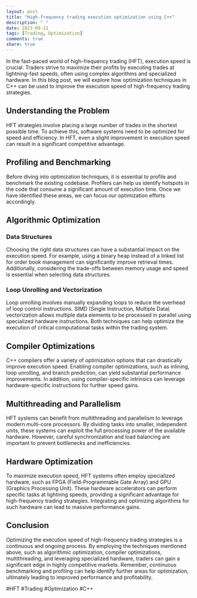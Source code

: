```yaml
---
layout: post
title: "High-frequency trading execution optimization using C++"
description: " "
date: 2023-09-21
tags: [Trading, Optimization]
comments: true
share: true
---
```


In the fast-paced world of high-frequency trading (HFT), execution speed is crucial. Traders strive to maximize their profits by executing trades at lightning-fast speeds, often using complex algorithms and specialized hardware. In this blog post, we will explore how optimization techniques in C++ can be used to improve the execution speed of high-frequency trading strategies.

## Understanding the Problem

HFT strategies involve placing a large number of trades in the shortest possible time. To achieve this, software systems need to be optimized for speed and efficiency. In HFT, even a slight improvement in execution speed can result in a significant competitive advantage.

## Profiling and Benchmarking

Before diving into optimization techniques, it is essential to profile and benchmark the existing codebase. Profilers can help us identify hotspots in the code that consume a significant amount of execution time. Once we have identified these areas, we can focus our optimization efforts accordingly.

## Algorithmic Optimization

### Data Structures

Choosing the right data structures can have a substantial impact on the execution speed. For example, using a binary heap instead of a linked list for order book management can significantly improve retrieval times. Additionally, considering the trade-offs between memory usage and speed is essential when selecting data structures.

### Loop Unrolling and Vectorization

Loop unrolling involves manually expanding loops to reduce the overhead of loop control instructions. SIMD (Single Instruction, Multiple Data) vectorization allows multiple data elements to be processed in parallel using specialized hardware instructions. Both techniques can help optimize the execution of critical computational tasks within the trading system.

## Compiler Optimizations

C++ compilers offer a variety of optimization options that can drastically improve execution speed. Enabling compiler optimizations, such as inlining, loop unrolling, and branch prediction, can yield substantial performance improvements. In addition, using compiler-specific intrinsics can leverage hardware-specific instructions for further speed gains.

## Multithreading and Parallelism

HFT systems can benefit from multithreading and parallelism to leverage modern multi-core processors. By dividing tasks into smaller, independent units, these systems can exploit the full processing power of the available hardware. However, careful synchronization and load balancing are important to prevent bottlenecks and inefficiencies.

## Hardware Optimization

To maximize execution speed, HFT systems often employ specialized hardware, such as FPGA (Field-Programmable Gate Array) and GPU (Graphics Processing Unit). These hardware accelerators can perform specific tasks at lightning speeds, providing a significant advantage for high-frequency trading strategies. Integrating and optimizing algorithms for such hardware can lead to massive performance gains.

## Conclusion

Optimizing the execution speed of high-frequency trading strategies is a continuous and ongoing process. By employing the techniques mentioned above, such as algorithmic optimization, compiler optimizations, multithreading, and leveraging specialized hardware, traders can gain a significant edge in highly competitive markets. Remember, continuous benchmarking and profiling can help identify further areas for optimization, ultimately leading to improved performance and profitability.

#HFT #Trading #Optimization #C++